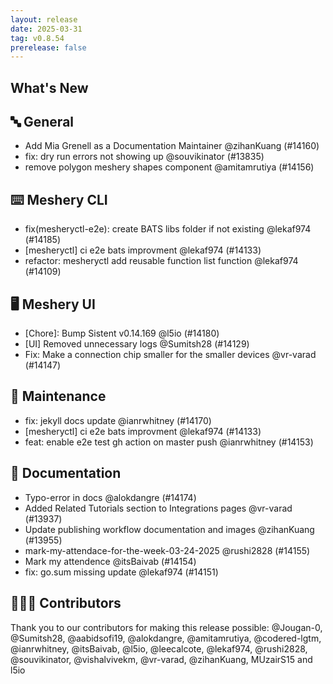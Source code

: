 ```yaml
---
layout: release
date: 2025-03-31
tag: v0.8.54
prerelease: false
---
```


## What's New
## 🔤 General
- Add Mia Grenell as a Documentation Maintainer @zihanKuang (#14160)
- fix: dry run errors not showing up @souvikinator (#13835)
- remove polygon meshery shapes component @amitamrutiya (#14156)

## ⌨️ Meshery CLI

- fix(mesheryctl-e2e): create BATS libs folder if not existing @lekaf974 (#14185)
- \[mesheryctl\] ci e2e bats improvment @lekaf974 (#14133)
- refactor: mesheryctl add reusable function list function @lekaf974 (#14109)

## 🖥 Meshery UI

- \[Chore\]: Bump Sistent v0.14.169 @l5io (#14180)
- \[UI\] Removed unnecessary logs @Sumitsh28 (#14129)
- Fix: Make a connection chip smaller for the smaller devices @vr-varad (#14147)

## 🧰 Maintenance

- fix: jekyll  docs update @ianrwhitney (#14170)
- \[mesheryctl\] ci e2e bats improvment @lekaf974 (#14133)
- feat: enable e2e test gh action on master push @ianrwhitney (#14153)

## 📖 Documentation

- Typo-error in docs @alokdangre (#14174)
- Added Related Tutorials section to Integrations pages @vr-varad (#13937)
- Update publishing workflow documentation and images @zihanKuang (#13955)
- mark-my-attendace-for-the-week-03-24-2025 @rushi2828 (#14155)
- Mark my attendence @itsBaivab (#14154)
- fix: go.sum missing update @lekaf974 (#14151)

## 👨🏽‍💻 Contributors

Thank you to our contributors for making this release possible:
@Jougan-0, @Sumitsh28, @aabidsofi19, @alokdangre, @amitamrutiya, @codered-lgtm, @ianrwhitney, @itsBaivab, @l5io, @leecalcote, @lekaf974, @rushi2828, @souvikinator, @vishalvivekm, @vr-varad, @zihanKuang, MUzairS15 and l5io

